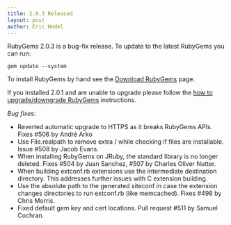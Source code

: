 ```yaml
---
title: 2.0.3 Released
layout: post
author: Eric Hodel
---
```


RubyGems 2.0.3 is a bug-fix release.  To update to the latest RubyGems you can
run:

    gem update --system

To install RubyGems by hand see the [Download RubyGems][download] page.

If you installed 2.0.1 and are unable to upgrade please follow the [how to
upgrade/downgrade RubyGems][upgrading] instructions.

_Bug fixes:_

* Reverted automatic upgrade to HTTPS as it breaks RubyGems APIs.  Fixes #506 by André Arko
* Use File.realpath to remove extra / while checking if files are installable.  Issue #508 by Jacob Evans.
* When installing RubyGems on JRuby, the standard library is no longer deleted.  Fixes #504 by Juan Sanchez, #507 by Charles Oliver Nutter.
* When building extconf.rb extensions use the intermediate destination directory.  This addresses further issues with C extension building.
* Use the absolute path to the generated siteconf in case the extension changes directories to run extconf.rb (like memcached).  Fixes #498 by Chris Morris.
* Fixed default gem key and cert locations.  Pull request #511 by Samuel Cochran.

[download]: http://rubygems.rubyforge.org/rubygems-update/UPGRADING_rdoc.html
[upgrading]: http://rubygems.rubyforge.org/rubygems-update/UPGRADING_rdoc.html
